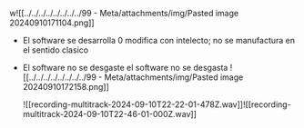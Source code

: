 w![[../../../../../../../../99 - Meta/attachments/img/Pasted image 20240910171104.png]]

* El software se desarrolla 0 modifica con intelecto; no se manufactura en el sentido clasico
+ El software no se desgaste
el software no se desgasta
![[../../../../../../../../99 - Meta/attachments/img/Pasted image 20240910172158.png]]

	![[recording-multitrack-2024-09-10T22-22-01-478Z.wav]]![[recording-multitrack-2024-09-10T22-46-01-000Z.wav]]